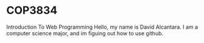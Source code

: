 # COP3834
Introduction To Web Programming
Hello, my name is David Alcantara. I am a computer science major, and im figuing out how to use github.

